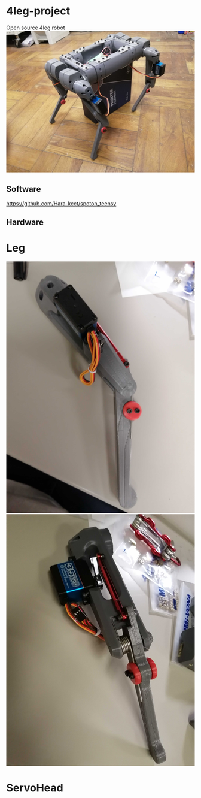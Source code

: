 # 4leg-project
Open source 4leg robot 
![4leg](images/IMG_4leg.jpg "")
## Software
https://github.com/Hara-kcct/spoton_teensy

## Hardware
# Leg
![leg](images/IMG_leg1.jpg "")
![leg](images/IMG_leg2.jpg "")
# ServoHead
